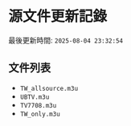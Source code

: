 # 源文件更新記錄

最後更新時間: `2025-08-04 23:32:54`

## 文件列表
- `TW_allsource.m3u`
- `UBTV.m3u`
- `TV7708.m3u`
- `TW_only.m3u`
